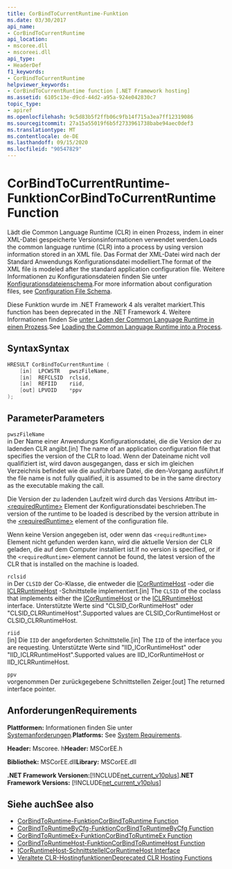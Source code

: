 ```yaml
---
title: CorBindToCurrentRuntime-Funktion
ms.date: 03/30/2017
api_name:
- CorBindToCurrentRuntime
api_location:
- mscoree.dll
- mscoreei.dll
api_type:
- HeaderDef
f1_keywords:
- CorBindToCurrentRuntime
helpviewer_keywords:
- CorBindToCurrentRuntime function [.NET Framework hosting]
ms.assetid: 6105c13e-d9cd-44d2-a95a-924e042830c7
topic_type:
- apiref
ms.openlocfilehash: 9c5d83b5f2ffb06c9fb14f715a3ea7ff12319086
ms.sourcegitcommit: 27a15a55019f6b5f2733961738babe94aec0def3
ms.translationtype: MT
ms.contentlocale: de-DE
ms.lasthandoff: 09/15/2020
ms.locfileid: "90547829"
---
```

# <a name="corbindtocurrentruntime-function"></a><span data-ttu-id="331c3-102">CorBindToCurrentRuntime-Funktion</span><span class="sxs-lookup"><span data-stu-id="331c3-102">CorBindToCurrentRuntime Function</span></span>
<span data-ttu-id="331c3-103">Lädt die Common Language Runtime (CLR) in einen Prozess, indem in einer XML-Datei gespeicherte Versionsinformationen verwendet werden.</span><span class="sxs-lookup"><span data-stu-id="331c3-103">Loads the common language runtime (CLR) into a process by using version information stored in an XML file.</span></span> <span data-ttu-id="331c3-104">Das Format der XML-Datei wird nach der Standard Anwendungs Konfigurationsdatei modelliert.</span><span class="sxs-lookup"><span data-stu-id="331c3-104">The format of the XML file is modeled after the standard application configuration file.</span></span> <span data-ttu-id="331c3-105">Weitere Informationen zu Konfigurationsdateien finden Sie unter [Konfigurationsdateienschema](../../configure-apps/file-schema/index.md).</span><span class="sxs-lookup"><span data-stu-id="331c3-105">For more information about configuration files, see [Configuration File Schema](../../configure-apps/file-schema/index.md).</span></span>  
  
 <span data-ttu-id="331c3-106">Diese Funktion wurde im .NET Framework 4 als veraltet markiert.</span><span class="sxs-lookup"><span data-stu-id="331c3-106">This function has been deprecated in the .NET Framework 4.</span></span> <span data-ttu-id="331c3-107">Weitere Informationen finden Sie [unter Laden der Common Language Runtime in einen Prozess](/previous-versions/dotnet/netframework-4.0/01918c6x(v=vs.100)).</span><span class="sxs-lookup"><span data-stu-id="331c3-107">See [Loading the Common Language Runtime into a Process](/previous-versions/dotnet/netframework-4.0/01918c6x(v=vs.100)).</span></span>  
  
## <a name="syntax"></a><span data-ttu-id="331c3-108">Syntax</span><span class="sxs-lookup"><span data-stu-id="331c3-108">Syntax</span></span>  
  
```cpp  
HRESULT CorBindToCurrentRuntime (  
    [in]  LPCWSTR   pwszFileName,  
    [in]  REFCLSID  rclsid,  
    [in]  REFIID    riid,  
    [out] LPVOID    *ppv  
);  
```  
  
## <a name="parameters"></a><span data-ttu-id="331c3-109">Parameter</span><span class="sxs-lookup"><span data-stu-id="331c3-109">Parameters</span></span>  
 `pwszFileName`  
 <span data-ttu-id="331c3-110">in Der Name einer Anwendungs Konfigurationsdatei, die die Version der zu ladenden CLR angibt.</span><span class="sxs-lookup"><span data-stu-id="331c3-110">[in] The name of an application configuration file that specifies the version of the CLR to load.</span></span> <span data-ttu-id="331c3-111">Wenn der Dateiname nicht voll qualifiziert ist, wird davon ausgegangen, dass er sich im gleichen Verzeichnis befindet wie die ausführbare Datei, die den-Vorgang ausführt.</span><span class="sxs-lookup"><span data-stu-id="331c3-111">If the file name is not fully qualified, it is assumed to be in the same directory as the executable making the call.</span></span>  
  
 <span data-ttu-id="331c3-112">Die Version der zu ladenden Laufzeit wird durch das Versions Attribut im- [\<requiredRuntime>](../../configure-apps/file-schema/startup/requiredruntime-element.md) Element der Konfigurationsdatei beschrieben.</span><span class="sxs-lookup"><span data-stu-id="331c3-112">The version of the runtime to be loaded is described by the version attribute in the [\<requiredRuntime>](../../configure-apps/file-schema/startup/requiredruntime-element.md) element of the configuration file.</span></span>  
  
 <span data-ttu-id="331c3-113">Wenn keine Version angegeben ist, oder wenn das `<requiredRuntime>` Element nicht gefunden werden kann, wird die aktuelle Version der CLR geladen, die auf dem Computer installiert ist.</span><span class="sxs-lookup"><span data-stu-id="331c3-113">If no version is specified, or if the `<requiredRuntime>` element cannot be found, the latest version of the CLR that is installed on the machine is loaded.</span></span>  
  
 `rclsid`  
 <span data-ttu-id="331c3-114">in Der `CLSID` der Co-Klasse, die entweder die [ICorRuntimeHost](icorruntimehost-interface.md) -oder die [ICLRRuntimeHost](iclrruntimehost-interface.md) -Schnittstelle implementiert.</span><span class="sxs-lookup"><span data-stu-id="331c3-114">[in] The `CLSID` of the coclass that implements either the [ICorRuntimeHost](icorruntimehost-interface.md) or the [ICLRRuntimeHost](iclrruntimehost-interface.md) interface.</span></span> <span data-ttu-id="331c3-115">Unterstützte Werte sind "CLSID_CorRuntimeHost" oder "CLSID_CLRRuntimeHost".</span><span class="sxs-lookup"><span data-stu-id="331c3-115">Supported values are CLSID_CorRuntimeHost or CLSID_CLRRuntimeHost.</span></span>  
  
 `riid`  
 <span data-ttu-id="331c3-116">[in] Die `IID` der angeforderten Schnittstelle.</span><span class="sxs-lookup"><span data-stu-id="331c3-116">[in] The `IID` of the interface you are requesting.</span></span> <span data-ttu-id="331c3-117">Unterstützte Werte sind "IID_ICorRuntimeHost" oder "IID_ICLRRuntimeHost".</span><span class="sxs-lookup"><span data-stu-id="331c3-117">Supported values are IID_ICorRuntimeHost or IID_ICLRRuntimeHost.</span></span>  
  
 `ppv`  
 <span data-ttu-id="331c3-118">vorgenommen Der zurückgegebene Schnittstellen Zeiger.</span><span class="sxs-lookup"><span data-stu-id="331c3-118">[out] The returned interface pointer.</span></span>  
  
## <a name="requirements"></a><span data-ttu-id="331c3-119">Anforderungen</span><span class="sxs-lookup"><span data-stu-id="331c3-119">Requirements</span></span>  
 <span data-ttu-id="331c3-120">**Plattformen:** Informationen finden Sie unter [Systemanforderungen](../../get-started/system-requirements.md).</span><span class="sxs-lookup"><span data-stu-id="331c3-120">**Platforms:** See [System Requirements](../../get-started/system-requirements.md).</span></span>  
  
 <span data-ttu-id="331c3-121">**Header:** Mscoree. h</span><span class="sxs-lookup"><span data-stu-id="331c3-121">**Header:** MSCorEE.h</span></span>  
  
 <span data-ttu-id="331c3-122">**Bibliothek:** MSCorEE.dll</span><span class="sxs-lookup"><span data-stu-id="331c3-122">**Library:** MSCorEE.dll</span></span>  
  
 <span data-ttu-id="331c3-123">**.NET Framework Versionen:**[!INCLUDE[net_current_v10plus](../../../../includes/net-current-v10plus-md.md)]</span><span class="sxs-lookup"><span data-stu-id="331c3-123">**.NET Framework Versions:** [!INCLUDE[net_current_v10plus](../../../../includes/net-current-v10plus-md.md)]</span></span>  
  
## <a name="see-also"></a><span data-ttu-id="331c3-124">Siehe auch</span><span class="sxs-lookup"><span data-stu-id="331c3-124">See also</span></span>

- [<span data-ttu-id="331c3-125">CorBindToRuntime-Funktion</span><span class="sxs-lookup"><span data-stu-id="331c3-125">CorBindToRuntime Function</span></span>](corbindtoruntime-function.md)
- [<span data-ttu-id="331c3-126">CorBindToRuntimeByCfg-Funktion</span><span class="sxs-lookup"><span data-stu-id="331c3-126">CorBindToRuntimeByCfg Function</span></span>](corbindtoruntimebycfg-function.md)
- [<span data-ttu-id="331c3-127">CorBindToRuntimeEx-Funktion</span><span class="sxs-lookup"><span data-stu-id="331c3-127">CorBindToRuntimeEx Function</span></span>](corbindtoruntimeex-function.md)
- [<span data-ttu-id="331c3-128">CorBindToRuntimeHost-Funktion</span><span class="sxs-lookup"><span data-stu-id="331c3-128">CorBindToRuntimeHost Function</span></span>](corbindtoruntimehost-function.md)
- [<span data-ttu-id="331c3-129">ICorRuntimeHost-Schnittstelle</span><span class="sxs-lookup"><span data-stu-id="331c3-129">ICorRuntimeHost Interface</span></span>](icorruntimehost-interface.md)
- [<span data-ttu-id="331c3-130">Veraltete CLR-Hostingfunktionen</span><span class="sxs-lookup"><span data-stu-id="331c3-130">Deprecated CLR Hosting Functions</span></span>](deprecated-clr-hosting-functions.md)
